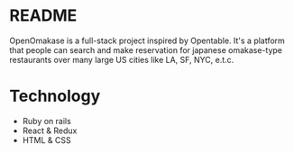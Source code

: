 # README

OpenOmakase is a full-stack project inspired by Opentable. It's a platform that people can search and make reservation for japanese omakase-type restaurants over many large US cities like LA, SF, NYC, e.t.c. 

# Technology

* Ruby on rails
* React & Redux
* HTML & CSS
